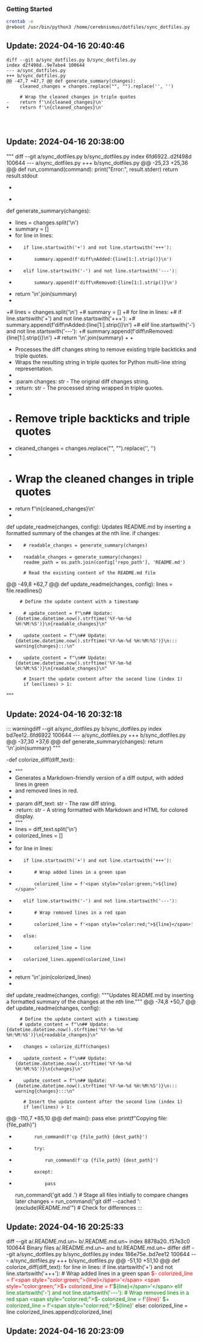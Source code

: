 ### Getting Started

```bash
crontab -e
@reboot /usr/bin/python3 /home/cerebnismus/dotfiles/sync_dotfiles.py
```


## Update: 2024-04-16 20:40:46
```
diff --git a/sync_dotfiles.py b/sync_dotfiles.py
index d2f498d..9e7abe4 100644
--- a/sync_dotfiles.py
+++ b/sync_dotfiles.py
@@ -47,7 +47,7 @@ def generate_summary(changes):
     cleaned_changes = changes.replace("", "").replace('', '')
     
     # Wrap the cleaned changes in triple quotes
-    return f'\n{cleaned_changes}\n'
+    return f'\n{cleaned_changes}\n'
 
 
 

```

## Update: 2024-04-16 20:38:00
"""
diff --git a/sync_dotfiles.py b/sync_dotfiles.py
index 6fd6922..d2f498d 100644
--- a/sync_dotfiles.py
+++ b/sync_dotfiles.py
@@ -25,23 +25,36 @@ def run_command(command):
         print("Error:", result.stderr)
     return result.stdout
 
-
+
 def generate_summary(changes):
-    lines = changes.split('\n')
-    summary = []
-    for line in lines:
-        if line.startswith('+') and not line.startswith('+++'):
-            summary.append(f'diff\nAdded:{line[1:].strip()}\n')
-        elif line.startswith('-') and not line.startswith('---'):
-            summary.append(f'diff\nRemoved:{line[1:].strip()}\n')
-    return '\n'.join(summary)
-
+#    lines = changes.split('\n')
+#    summary = []
+#    for line in lines:
+#        if line.startswith('+') and not line.startswith('+++'):
+#            summary.append(f'diff\nAdded:{line[1:].strip()}\n')
+#        elif line.startswith('-') and not line.startswith('---'):
+#            summary.append(f'diff\nRemoved:{line[1:].strip()}\n')
+#    return '\n'.join(summary)
+
+    
+    Processes the diff changes string to remove existing triple backticks and triple quotes.
+    Wraps the resulting string in triple quotes for Python multi-line string representation.
+    
+    :param changes: str - The original diff changes string.
+    :return: str - The processed string wrapped in triple quotes.
+    
+    # Remove triple backticks and triple quotes
+    cleaned_changes = changes.replace("", "").replace('', '')
+    
+    # Wrap the cleaned changes in triple quotes
+    return f'\n{cleaned_changes}\n'
+
 
 
 def update_readme(changes, config):
     Updates README.md by inserting a formatted summary of the changes at the nth line.
     if changes:
-        # readable_changes = generate_summary(changes)
+        readable_changes = generate_summary(changes)
         readme_path = os.path.join(config['repo_path'], 'README.md')
 
         # Read the existing content of the README.md file
@@ -49,8 +62,7 @@ def update_readme(changes, config):
             lines = file.readlines()
 
         # Define the update content with a timestamp
-        # update_content = f"\n## Update: {datetime.datetime.now().strftime('%Y-%m-%d %H:%M:%S')}\n{readable_changes}\n"
-        update_content = f"\n## Update: {datetime.datetime.now().strftime('%Y-%m-%d %H:%M:%S')}\n::: warning{changes}:::\n"
+        update_content = f"\n## Update: {datetime.datetime.now().strftime('%Y-%m-%d %H:%M:%S')}\n{readable_changes}\n"
 
         # Insert the update content after the second line (index 1)
         if len(lines) > 1:

"""

## Update: 2024-04-16 20:32:18
::: warningdiff --git a/sync_dotfiles.py b/sync_dotfiles.py
index bd7ee12..6fd6922 100644
--- a/sync_dotfiles.py
+++ b/sync_dotfiles.py
@@ -37,30 +37,6 @@ def generate_summary(changes):
     return '\n'.join(summary)
 """
 
-def colorize_diff(diff_text):
-    """
-    Generates a Markdown-friendly version of a diff output, with added lines in green
-    and removed lines in red.
-    
-    :param diff_text: str - The raw diff string.
-    :return: str - A string formatted with Markdown and HTML for colored display.
-    """
-    lines = diff_text.split('\n')
-    colorized_lines = []
-    
-    for line in lines:
-        if line.startswith('+') and not line.startswith('+++'):
-            # Wrap added lines in a green span
-            colorized_line = f'<span style="color:green;">${line}</span>'
-        elif line.startswith('-') and not line.startswith('---'):
-            # Wrap removed lines in a red span
-            colorized_line = f'<span style="color:red;">${line}</span>'
-        else:
-            colorized_line = line
-        colorized_lines.append(colorized_line)
-    
-    return '\n'.join(colorized_lines)
-
 
 def update_readme(changes, config):
     """Updates README.md by inserting a formatted summary of the changes at the nth line."""
@@ -74,8 +50,7 @@ def update_readme(changes, config):
 
         # Define the update content with a timestamp
         # update_content = f"\n## Update: {datetime.datetime.now().strftime('%Y-%m-%d %H:%M:%S')}\n{readable_changes}\n"
-        changes = colorize_diff(changes)
-        update_content = f"\n## Update: {datetime.datetime.now().strftime('%Y-%m-%d %H:%M:%S')}\n{changes}\n"
+        update_content = f"\n## Update: {datetime.datetime.now().strftime('%Y-%m-%d %H:%M:%S')}\n::: warning{changes}:::\n"
 
         # Insert the update content after the second line (index 1)
         if len(lines) > 1:
@@ -110,7 +85,10 @@ def main():
                 pass
         else:
             print(f"Copying file: {file_path}")
-            run_command(f'cp {file_path} {dest_path}')
+            try:
+                run_command(f'cp {file_path} {dest_path}')
+            except:
+                pass
 
     run_command('git add .') # Stage all files initially to compare changes later
     changes = run_command("git diff --cached ':(exclude)README.md'")  # Check for differences
:::

## Update: 2024-04-16 20:25:33
diff --git a/.README.md.un~ b/.README.md.un~
index 8878a20..f57e3c0 100644
Binary files a/.README.md.un~ and b/.README.md.un~ differ
diff --git a/sync_dotfiles.py b/sync_dotfiles.py
index 186e75e..bd7ee12 100644
--- a/sync_dotfiles.py
+++ b/sync_dotfiles.py
@@ -51,10 +51,10 @@ def colorize_diff(diff_text):
     for line in lines:
         if line.startswith('+') and not line.startswith('+++'):
             # Wrap added lines in a green span
<span style="color:red;">$-            colorized_line = f'<span style="color:green;">{line}</span>'</span>
<span style="color:green;">$+            colorized_line = f'<span style="color:green;">${line}</span>'</span>
         elif line.startswith('-') and not line.startswith('---'):
             # Wrap removed lines in a red span
<span style="color:red;">$-            colorized_line = f'<span style="color:red;">{line}</span>'</span>
<span style="color:green;">$+            colorized_line = f'<span style="color:red;">${line}</span>'</span>
         else:
             colorized_line = line
         colorized_lines.append(colorized_line)


## Update: 2024-04-16 20:23:09

